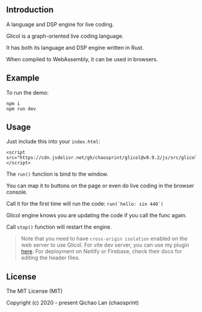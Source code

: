 ## Introduction

A language and DSP engine for live coding.

Glicol is a graph-oriented live coding language.

It has both its language and DSP engine written in Rust.

When compiled to WebAssembly, it can be used in browsers.

## Example

To run the demo:

```
npm i
npm run dev
```

## Usage

Just include this into your `index.html`:

```
<script src="https://cdn.jsdelivr.net/gh/chaosprint/glicol@v0.9.2/js/src/glicol.js"></script>
```

The `run()` function is bind to the window.

You can map it to buttons on the page or even do live coding in the browser console.

Call it for the first time will run the code:
```run(`hello: sin 440`)```

Glicol engine knows you are updating the code if you call the func again.

Call `stop()` function will restart the engine.

> Note that you need to have `cross-origin isolation` enabled on the web server to use Glicol. For vite dev server, you can use my plugin [here](https://github.com/chaosprint/vite-plugin-cross-origin-isolation). For deployment on Netlify or Firebase, check their docs for editing the header files.

## License

The MIT License (MIT)

Copyright (c) 2020 - present Qichao Lan (chaosprint)